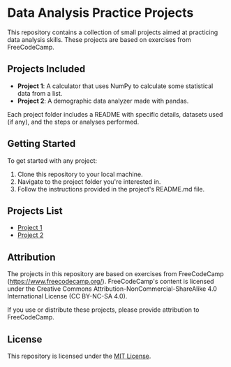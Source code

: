 # Data Analysis Practice Projects

This repository contains a collection of small projects aimed at practicing data analysis skills. These projects are based on exercises from FreeCodeCamp.

## Projects Included

- **Project 1**: A calculator that uses NumPy to calculate some statistical data from a list.
- **Project 2**: A demographic data analyzer made with pandas.

Each project folder includes a README with specific details, datasets used (if any), and the steps or analyses performed.

## Getting Started

To get started with any project:
1. Clone this repository to your local machine.
2. Navigate to the project folder you're interested in.
3. Follow the instructions provided in the project's README.md file.

## Projects List

- [Project 1](./mean_var_std_calculator/README.md)
- [Project 2](./demographic_data_analyzer_with_pandas/README.md)

## Attribution

The projects in this repository are based on exercises from FreeCodeCamp (https://www.freecodecamp.org/). FreeCodeCamp's content is licensed under the Creative Commons Attribution-NonCommercial-ShareAlike 4.0 International License (CC BY-NC-SA 4.0).

If you use or distribute these projects, please provide attribution to FreeCodeCamp.

## License

This repository is licensed under the [MIT License](./LICENSE).
